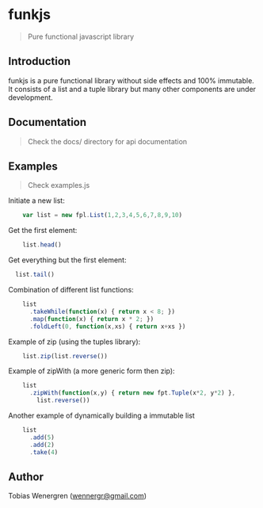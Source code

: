 funkjs
======

> Pure functional javascript library 


Introduction
------------

funkjs is a pure functional library without side effects
and 100% immutable. It consists of a list and a tuple library
but many other components are under development.


Documentation
-------------

> Check the docs/ directory for api documentation


Examples
--------

> Check examples.js

Initiate a new list:
```javascript
    var list = new fpl.List(1,2,3,4,5,6,7,8,9,10)
```

Get the first element:
```javascript
    list.head()
```
Get everything but the first element:
  ```javascript
    list.tail()
```
Combination of different list functions:
```javascript
    list
      .takeWhile(function(x) { return x < 8; })
      .map(function(x) { return x * 2; })
      .foldLeft(0, function(x,xs) { return x+xs })
```
Example of zip (using the tuples library):
```javascript
    list.zip(list.reverse())
```
Example of zipWith (a more generic form then zip):
```javascript
    list
      .zipWith(function(x,y) { return new fpt.Tuple(x*2, y*2) },
        list.reverse())
```
Another example of dynamically building a immutable list
```javascript
    list
      .add(5)
      .add(2)
      .take(4)
```
Author
------
Tobias Wenergren (wennergr@gmail.com)


